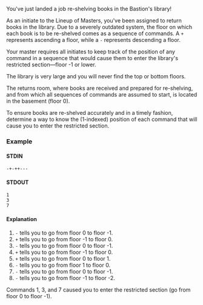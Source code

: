 You've just landed a job re-shelving books in the Bastion's library!

As an initiate to the Lineup of Masters, you've been assigned to return books
in the library. Due to a severely outdated system, the floor on which
each book is to be re-shelved comes as a sequence of commands. A `+` represents
ascending a floor, while a `-` represents descending a floor.

Your master requires all initiates to keep track of the position of any
command in a sequence that would cause them to enter the library's restricted
section&#8212;floor -1 or lower.

The library is very large and you will never find the top or bottom floors.

The returns room, where books are received and prepared for re-shelving, and from which all sequences of commands are assumed to start, is located in the basement (floor 0).

To ensure books are re-shelved accurately and in a timely fashion, determine a way to know the (1-indexed) position of each command that will cause you to enter the restricted section.

### Example

#### STDIN

```
-+-++---
```

#### STDOUT

```
1
3
7
```

#### Explanation

1. `-` tells you to go from floor 0 to floor -1.
1. `+` tells you to go from floor -1 to floor 0.
1. `-` tells you to go from floor 0 to floor -1.
1. `+` tells you to go from floor -1 to floor 0.
1. `+` tells you to go from floor 0 to floor 1.
1. `-` tells you to go from floor 1 to floor 0.
1. `-` tells you to go from floor 0 to floor -1.
1. `-` tells you to go from floor -1 to floor -2.

Commands 1, 3, and 7 caused you to enter the restricted section (go from floor 0 to floor -1).
